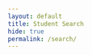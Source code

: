 ```yaml
---
layout: default
title: Student Search
hide: true
permalink: /search/
---
```

<html lang="en">
<head>
    <meta charset="UTF-8">
    <meta name="viewport" content="width=device-width, initial-scale=1.0">
    <title>Student Selection</title>
    <!-- Remove or correct CSS link if needed -->
    <!-- <link rel="stylesheet" href="styles.css"> -->
    <style>
        body {
            font-family: Arial, sans-serif;
            margin: 20px;
        }

        h1, h2 {
            margin-bottom: 10px;
        }

        form {
            margin-bottom: 20px;
        }

        label {
            display: inline-block;
            width: 150px;
            margin-bottom: 5px;
        }

        input[type="text"], input[type="number"] {
            width: 300px;
            padding: 5px;
        }

        button {
            padding: 8px 15px;
            cursor: pointer;
        }
    </style>
</head>
<body>
    <h1>Student Selection</h1>
    <h2>Add New Student</h2>
    <form id="addStudentForm">
        <label for="name">Name:</label>
        <input type="text" id="name" name="name" required><br><br>
        <label for="subjects">Subjects Known (comma-separated):</label>
        <input type="text" id="subjects" name="subjects" required><br><br>
        <label for="location">Preferred Location:</label>
        <input type="text" id="location" name="location" required><br><br>
        <label for="internship">Internship Preferred:</label>
        <input type="checkbox" id="internship" name="internship"><br><br>
        <button type="submit">Add Student</button>
    </form>
    <h2>Find Most Relevant Student</h2>
    <form id="findStudentForm">
        <label for="newStudent">New Student Information:</label><br>
        <input type="text" id="newStudent" name="newStudent" placeholder="Enter name, subjects, location, internship preference"><br><br>
        <label for="k">Number of Neighbors (k):</label>
        <input type="number" id="k" name="k" min="1" value="1"><br><br>
        <button type="submit">Find Most Relevant Student</button>
    </form>
    <h2>Display All Students</h2>
        <button onclick="getAllStudents()">Get All Students</button>
        <ul id="studentList"></ul>
    <div id="result"></div>

    <script>
        document.getElementById('addStudentForm').addEventListener('submit', addStudent);
        document.getElementById('findStudentForm').addEventListener('submit', findMostRelevantStudent);

        function addStudent(event) {
            event.preventDefault();
            const formData = new FormData(event.target);
            const studentData = {
                name: formData.get('name'),
                subjectsKnown: formData.get('subjects').split(',').map(subject => subject.trim()),
                preferredLocation: formData.get('location'),
                internshipPreferred: formData.get('internship') === 'on'
            };
            fetch('http://localhost:8911/api/student/add', {
                method: 'POST',
                headers: {
                    'Content-Type': 'application/json',
                },
                body: JSON.stringify(studentData),
            })
            .then(response => response.text())
            .then(message => alert(message))
            .catch(error => console.error('Error:', error));
        }

       function findMostRelevantStudent(event) {
    event.preventDefault();
    const formData = new FormData(event.target);
    const newStudentInfo = formData.get('newStudent').split(',').map(info => info.trim());
    const newStudent = {
        name: newStudentInfo[0],
        subjectsKnown: newStudentInfo[1], // Split subjects by comma
        preferredLocation: newStudentInfo[2],
        internshipPreferred: newStudentInfo[3] === 'true' || newStudentInfo[3] === '1' || newStudentInfo[3] === 'on'
    };
    const k = document.getElementById('k').value; // Get k value from input
    fetch('http://localhost:8911/api/student/findMostRelevant', { // Corrected endpoint URL
        method: 'POST',
        headers: {
            'Content-Type': 'application/json',
        },
        body: JSON.stringify({ newStudent: newStudent, k: k }), // Send newStudent and k as an object
    })
    .then(response => response.json())
    .then(data => {
        document.getElementById('result').innerText = `Most relevant student: ${data.name}`;
    })
    .catch(error => console.error('Error:', error));
}

         // Function to fetch all students and display them
        function getAllStudents() {
            fetch('http://localhost:8911/api/student/allStudents')
            .then(response => {
                if (!response.ok) {
                    throw new Error('Network response was not ok');
                }
                return response.json();
            })
            .then(data => {
                const studentList = document.getElementById('studentList');
                // Clear previous list items if any
                studentList.innerHTML = '';
                data.forEach(student => {
                    const listItem = document.createElement('li');
                    listItem.textContent = `Name: ${student.name}, Subjects: ${student.subjectsKnown.join(', ')}, Location: ${student.preferredLocation}`;
                    studentList.appendChild(listItem);
                });
            })
            .catch(error => {
                console.error('Error fetching students:', error);
                alert('Error fetching students. Please try again.');
            });
        }
    </script>
</body>
</html>
